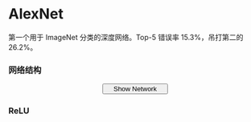 # AlexNet

第一个用于 ImageNet 分类的深度网络。Top-5 错误率 15.3%，吊打第二的 26.2%。

### 网络结构

<script src="https://cdnjs.cloudflare.com/ajax/libs/mermaid/7.0.0/mermaid.js"></script>
<script>mermaid.initialize({startOnLoad:true});</script>
<script type="text/javascript">
var is_show = false;
function ClickShowButton()
{
    if (is_show == false)
    {
        document.getElementById('mermaid-graph').style.display = 'block';
        document.getElementById('show-button').innerHTML = "Hide Network";
        is_show = true;
    }
    else
    {
        document.getElementById('mermaid-graph').style.display = 'none';
        document.getElementById('show-button').innerHTML = 'Show Network';
        is_show = false;
    }
}
</script>
<center>
<center><button class="button show" id="show-button" onclick="ClickShowButton()">
<span id="button-left">
<i class="demo-icon icon-sitemap"></i> Show Network
</span>
<span id="button-right">
<i class="demo-icon icon-down-open"></i>
</span></button></center>
</center>
<center>
<div class="mermaid" id="mermaid-graph" style="display: none">
    graph TD;
    image["Image"];
    conv1["Conv [k = 11, s = 4, c = 96] + ReLU + LRN"];
    pool1["Max Pooling [k = 3, s = 2]"];
    conv2["Conv [k = 5, s = 1, p = 2, c = 256] + ReLU + LRN"];
    pool2["Max Pooling [k = 3, s = 2]"];
    conv3["Conv [k = 3, s = 1, p = 1, c = 384] + ReLU"];
    conv4["Conv [k = 3, s = 1, p = 1, c = 384] + ReLU"];
    conv5["Conv [k = 3, s = 1, p = 1, c = 256] + ReLU"];
    pool5["Max Pooling [k = 3, s = 2]"];
    fc6["fc [o = 4096]"];
    fc7["fc [o = 4096]"];
    fc8["fc [o = 1000]"];
    pred["ImageNet classification result"];
    image -->|"3 * 224 * 224"| conv1;
    conv1 -->|"96 * 54 * 54"| pool1;
    pool1 -->|"96 * 27 * 27"| conv2;
    conv2 -->|"256 * 27 * 27"| pool2;
    pool2 -->|"256 * 13 * 13"| conv3;
    conv3 -->|"384 * 13 * 13"| conv4;
    conv4 -->|"384 * 13 * 13"| conv5;
    conv5 -->|"256 * 13 * 13"| pool5;
    pool5 -->|"256 * 6 * 6"| fc6;
    fc6 -->|"4096"| fc7;
    fc7 -->|"4096"| fc8;
    fc8 -->|"1000"| pred;
</div>
</center>

### ReLU